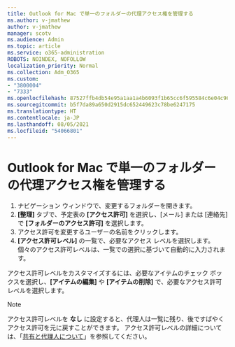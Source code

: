 ```yaml
---
title: Outlook for Mac で単一のフォルダーの代理アクセス権を管理する
ms.author: v-jmathew
author: v-jmathew
manager: scotv
ms.audience: Admin
ms.topic: article
ms.service: o365-administration
ROBOTS: NOINDEX, NOFOLLOW
localization_priority: Normal
ms.collection: Adm_O365
ms.custom:
- "3800004"
- "7333"
ms.openlocfilehash: 87527ffb4db54e95a1aa1a4b6093f1b65cc6f595584c6e04c9657ee7210f0201
ms.sourcegitcommit: b5f7da89a650d2915dc652449623c78be6247175
ms.translationtype: HT
ms.contentlocale: ja-JP
ms.lasthandoff: 08/05/2021
ms.locfileid: "54066801"
---
```

# <a name="manage-delegate-permissions-for-a-single-folder-in-outlook-for-mac"></a>Outlook for Mac で単一のフォルダーの代理アクセス権を管理する

1. ナビゲーション ウィンドウで、変更するフォルダーを開きます。
2. **[整理]** タブで、予定表の **[アクセス許可]** を選択し、[メール] または [連絡先] で **[フォルダーのアクセス許可]** を選択します。
3. アクセス許可を変更するユーザーの名前をクリックします。
4. **[アクセス許可レベル]** の一覧で、必要なアクセス レベルを選択します。 個々のアクセス許可レベルは、一覧での選択に基づいて自動的に入力されます。

アクセス許可レベルをカスタマイズするには、必要なアイテムのチェック ボックスを選択し、**[アイテムの編集]** や **[アイテムの削除]** で、必要なアクセス許可レベルを選択します。

> [!NOTE]
> アクセス許可レベルを **なし** に設定すると、代理人は一覧に残り、後ですばやくアクセス許可を元に戻すことができます。 アクセス許可レベルの詳細については、「[共有と代理人について](https://support.microsoft.com/office/options-for-sharing-and-delegating-folders-in-outlook-for-mac-480d8054-68ce-4150-ba1e-b9b7f2fc4ce5)」を参照してください。
